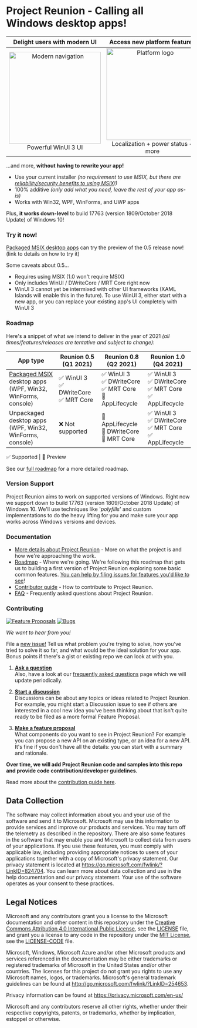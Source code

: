 ﻿# Project Reunion - Calling all Windows desktop apps!

| Delight users with modern UI | Access new platform features | Down-level support | 
|:--:|:--:|:--:|
| <img src="https://docs.microsoft.com/en-us/media/illustrations/biztalk-get-started-get-started.svg" width=250 alt="Modern navigation"/></br>Powerful WinUI 3 UI | <img src="https://docs.microsoft.com/en-us/media/illustrations/biztalk-get-started-scenarios.svg" width=250 alt="Platform logo"/></br>Localization + power status + more</br> | <img src="https://docs.microsoft.com/en-us/media/illustrations/biztalk-host-integration-install-configure.svg" width=250 alt="Down-level logo"/></br>Back to Windows 10 1809 |

...and more, **without having to rewrite your app!**

* Use your current installer *(no requirement to use MSIX, but there are [reliability/security benefits to using MSIX](https://docs.microsoft.com/windows/msix/overview#key-features)!)*
* 100% additive *(only add what you need, leave the rest of your app as-is)*
* Works with Win32, WPF, WinForms, and UWP apps

Plus, **it works down-level** to build 17763 (version 1809/October 2018 Update) of Windows 10!


### Try it now!
[Packaged MSIX desktop apps](https://docs.microsoft.com/windows/msix/overview) can try the preview of the 0.5 release now! (link to details on how to try it)

Some caveats about 0.5...

* Requires using MSIX (1.0 won't require MSIX)
* Only includes WinUI / DWriteCore / MRT Core right now
* WinUI 3 cannot yet be intermixed with other UI frameworks (XAML Islands will enable this in the future).  To use WinUI 3, either start with a new app, or you can replace your existing app's UI completely with WinUI 3


### Roadmap

Here's a snippet of what we intend to deliver in the year of 2021 *(all times/features/releases are tentative and subject to change)*: 

App type |      Reunion 0.5 (Q1 2021)      |         Reunion 0.8 (Q2 2021)    |       Reunion 1.0 (Q4 2021)     | 
-- | ------------------------------- | --------------------------------- | ------------------------------- |
[Packaged MSIX](https://docs.microsoft.com/windows/msix/overview) desktop apps</br>(WPF, Win32, WinForms, console) |                ✅ WinUI 3</br>✅ DWriteCore</br>✅ MRT Core  |                    ✅ WinUI 3</br>✅ DWriteCore</br>✅ MRT Core</br>🔄 AppLifecycle  | ✅ WinUI 3</br>✅ DWriteCore</br>✅ MRT Core</br>✅ AppLifecycle  | 
Unpackaged desktop apps</br>(WPF, Win32, WinForms, console) | ❌ Not supported  |                    🔄 AppLifecycle</br>🔄 DWriteCore</br>🔄 MRT Core  |  ✅ WinUI 3</br>✅ DWriteCore</br>✅ MRT Core</br>✅ AppLifecycle | 

✅ Supported | 🔄 Preview


See our [full roadmap](docs/roadmap.md) for a more detailed roadmap.



### Version Support

Project Reunion aims to work on supported versions of Windows. Right now we support down to build 17763 (version 1809/October 2018 Update) of Windows 10. We'll use techniques like '_polyfills_' 
and custom implementations to do the heavy lifting for you and make sure your app works across Windows
versions and devices.


### Documentation

* [More details about Project Reunion](https://github.com/microsoft/ProjectReunion/blob/master/docs/README.md) - 
More on what the project is and how we're approaching the work.
* [Roadmap](docs/roadmap.md) - Where we're going. We're following this roadmap that 
gets us to building a first version of Project Reunion exploring some basic common features.
  [You can help by filing issues for features you'd like to see](https://github.com/microsoft/ProjectReunion/issues/new/choose)!
* [Contributor guide](docs/contributor-guide.md) - How to contribute to Project Reunion.
* [FAQ](docs/faq.md) - Frequently asked questions about Project Reunion.


### Contributing

[![Feature Proposals](https://img.shields.io/github/issues/microsoft/projectreunion/feature%20proposal)](https://github.com/microsoft/ProjectReunion/issues?q=is%3Aissue+is%3Aopen+label%3A%22feature+proposal%22)
[![Bugs](https://img.shields.io/github/issues/microsoft/projectreunion/bug)](https://github.com/microsoft/ProjectReunion/issues?q=is%3Aissue+is%3Aopen+label%3Abug)

_We want to hear from you!_

File a [new issue!](https://github.com/microsoft/ProjectReunion/issues/new/choose) Tell us what problem you're
trying to solve, how you've tried to solve it so far, and what would be the ideal solution for your app.  Bonus
points if there's a gist or existing repo we can look at with you.


1. **[Ask a question](https://github.com/microsoft/ProjectReunion/issues/new?assignees=&labels=question&template=question.md&title=Question%3A+%5Byour+question+here%5D)**<br>
    Also, have a look at our [frequently asked questions](docs/faq.md) page which we will update periodically.

2. **[Start a discussion](https://github.com/microsoft/ProjectReunion/discussions)**<br>
   Discussions can be about any topics or ideas related to Project Reunion. For example,
   you might start a Discussion issue to see if others are interested in a cool new idea
   you've been thinking about that isn't quite ready to be filed as a more formal Feature Proposal.

3. **[Make a feature proposal](https://github.com/microsoft/ProjectReunion/issues/new?assignees=&labels=feature+proposal&template=feature-proposal.md&title=)**<br>
   What components do you want to see in Project Reunion? For example you can propose a new API on an existing type, or an idea for a new API.
   It's fine if you don't have all the details: you can start with a summary and rationale.

**Over time, we will add Project Reunion code and samples into this repo and provide code contribution/developer guidelines.**

Read more about the [contribution guide here](docs/contributor-guide.md).

## Data Collection

The software may collect information about you and your use of the software and send it
to Microsoft. Microsoft may use this information to provide services and improve our
products and services. You may turn off the telemetry as described in the repository.
There are also some features in the software that may enable you and Microsoft to collect
data from users of your applications. If you use these features, you must comply with
applicable law, including providing appropriate notices to users of your applications
together with a copy of Microsoft's privacy statement. Our privacy statement is located
at https://go.microsoft.com/fwlink/?LinkID=824704. You can learn more about data collection
and use in the help documentation and our privacy statement. Your use of the software
operates as your consent to these practices.

## Legal Notices

Microsoft and any contributors grant you a license to the Microsoft documentation and other content
in this repository under the [Creative Commons Attribution 4.0 International Public License](https://creativecommons.org/licenses/by/4.0/legalcode),
see the [LICENSE](LICENSE) file, and grant you a license to any code in the repository under the [MIT License](https://opensource.org/licenses/MIT), see the
[LICENSE-CODE](LICENSE-CODE) file.

Microsoft, Windows, Microsoft Azure and/or other Microsoft products and services referenced in the documentation
may be either trademarks or registered trademarks of Microsoft in the United States and/or other countries.
The licenses for this project do not grant you rights to use any Microsoft names, logos, or trademarks.
Microsoft's general trademark guidelines can be found at http://go.microsoft.com/fwlink/?LinkID=254653.

Privacy information can be found at https://privacy.microsoft.com/en-us/

Microsoft and any contributors reserve all other rights, whether under their respective copyrights, patents,
or trademarks, whether by implication, estoppel or otherwise.
